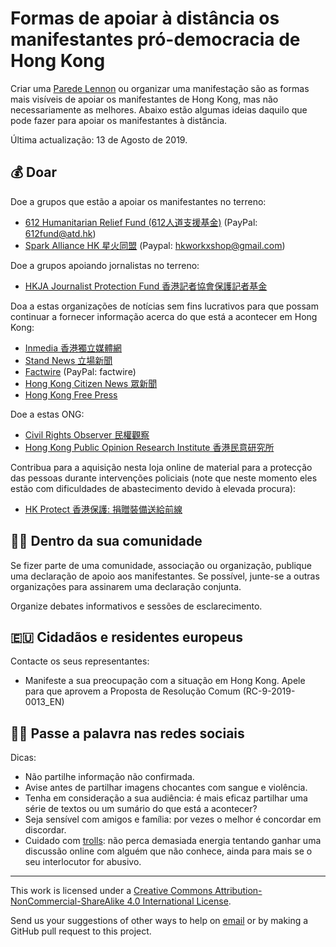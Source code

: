 # Formas de apoiar à distância os manifestantes pró-democracia de Hong Kong

Criar uma [Parede Lennon](https://www.publico.pt/2019/08/12/p3/fotogaleria/hong-kong-arte-postit-revolta-antisistema-396572) ou organizar uma manifestação são as formas mais visíveis de apoiar os manifestantes de Hong Kong, mas não necessariamente as melhores. Abaixo estão algumas ideias daquilo que pode fazer para apoiar os manifestantes à distância.

Última actualização: 13 de Agosto de 2019.

## 💰 Doar

Doe a grupos que estão a apoiar os manifestantes no terreno:

- [612 Humanitarian Relief Fund (612人道支援基金)](https://www.facebook.com/612Fund/) (PayPal: 612fund@atd.hk)
- [Spark Alliance HK 星火同盟](https://www.facebook.com/sparkalliancehk/posts/2042900022663786) (Paypal: hkworkxshop@gmail.com)

Doe a grupos apoiando jornalistas no terreno:

- [HKJA Journalist Protection Fund 香港記者協會保護記者基金](https://gogetfunding.com/hkjaraisefund/)

Doa a estas organizações de notícias sem fins lucrativos para que possam continuar a fornecer informação acerca do que está a acontecer em Hong Kong:

- [Inmedia 香港獨立媒體網](http://www.inmediahk.net/donate) 
- [Stand News 立場新聞](https://mystand.thestandnews.com/) 
- [Factwire](https://www.factwire.org/backus/) (PayPal: factwire)
- [Hong Kong Citizen News 眾新聞](https://www.hkcnews.com/aboutus/)
- [Hong Kong Free Press](https://www.hongkongfp.com/support-hkfp/)

Doe a estas ONG:

- [Civil Rights Observer 民權觀察](https://www.hkcro.org/fundraising/)
- [Hong Kong Public Opinion Research Institute 香港民意研究所](https://www.pori.hk/donation) 

Contribua para a aquisição nesta loja online de material para a protecção das pessoas durante intervenções policiais (note que neste momento eles estão com dificuldades de abastecimento devido à elevada procura):

- [HK Protect 香港保護: 捐贈裝備送給前線](https://hkprotect.org/shop/%e4%bf%9d%e8%ad%b7%e8%a3%9d%e5%82%99/%e6%8d%90%e8%b4%88%e8%a3%9d%e5%82%99%e9%80%81%e7%b5%a6%e5%89%8d%e7%b7%9a/)

## 🧓🏻 Dentro da sua comunidade

Se fizer parte de uma comunidade, associação ou organização, publique uma declaração de apoio aos manifestantes. Se possível, junte-se a outras organizações para assinarem uma declaração conjunta.

Organize debates informativos e sessões de esclarecimento.

## 🇪🇺 Cidadãos e residentes europeus

Contacte os seus representantes:

- Manifeste a sua preocupação com a situação em Hong Kong.
Apele para que aprovem a Proposta de Resolução Comum (RC-9-2019-0013_EN)

## 🤳🏼 Passe a palavra nas redes sociais

Dicas:

- Não partilhe informação não confirmada.
- Avise antes de partilhar imagens chocantes com sangue e violência.
- Tenha em consideração a sua audiência: é mais eficaz partilhar uma série de textos ou um sumário do que está a acontecer?
- Seja sensível com amigos e família: por vezes o melhor é concordar em discordar.
- Cuidado com [trolls](https://pt.wikipedia.org/wiki/Trol_(internet)): não perca demasiada energia tentando ganhar uma discussão online com alguém que não conhece, ainda para mais se o seu interlocutor for abusivo.

---

This work is licensed under a [Creative Commons Attribution-NonCommercial-ShareAlike 4.0 International License](http://creativecommons.org/licenses/by-nc-sa/4.0/).

Send us your suggestions of other ways to help on [email](mailto:hi@hongkonggong.com) or by making a GitHub pull request to this project.

